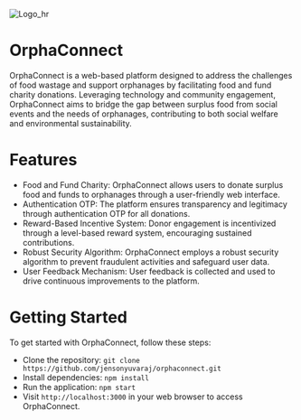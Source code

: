 ![Logo_hr](https://github.com/jensonyuvaraj/OrphaConnect/assets/70461465/52e3f6db-91fc-4808-a16e-efeab38d1197)

# OrphaConnect
OrphaConnect is a web-based platform designed to address the challenges of food wastage and support orphanages by facilitating food and fund charity donations. Leveraging technology and community engagement, OrphaConnect aims to bridge the gap between surplus food from social events and the needs of orphanages, contributing to both social welfare and environmental sustainability.

# Features
- Food and Fund Charity: OrphaConnect allows users to donate surplus food and funds to orphanages through a user-friendly web interface.
- Authentication OTP: The platform ensures transparency and legitimacy through authentication OTP for all donations.
- Reward-Based Incentive System: Donor engagement is incentivized through a level-based reward system, encouraging sustained contributions.
- Robust Security Algorithm: OrphaConnect employs a robust security algorithm to prevent fraudulent activities and safeguard user data.
- User Feedback Mechanism: User feedback is collected and used to drive continuous improvements to the platform.

# Getting Started
To get started with OrphaConnect, follow these steps:
- Clone the repository: `git clone https://github.com/jensonyuvaraj/orphaconnect.git`
- Install dependencies: `npm install`
- Run the application: `npm start`
- Visit `http://localhost:3000` in your web browser to access OrphaConnect.
